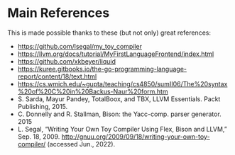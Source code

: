 # Main References

This is made possible thanks to these (but not only) great references:

* https://github.com/lsegal/my_toy_compiler
* https://llvm.org/docs/tutorial/MyFirstLanguageFrontend/index.html
* https://github.com/xkbeyer/liquid
* https://kuree.gitbooks.io/the-go-programming-language-report/content/18/text.html
* https://cs.wmich.edu/~gupta/teaching/cs4850/sumII06/The%20syntax%20of%20C%20in%20Backus-Naur%20form.htm
* S. Sarda, Mayur Pandey, TotalBoox, and TBX, LLVM Essentials. Packt Publishing, 2015.
* C. Donnelly and R. Stallman, Bison: the Yacc-comp. parser generator. 2015
* L. Segal, “Writing Your Own Toy Compiler Using Flex, Bison and LLVM,” Sep. 18, 2009. http://gnuu.org/2009/09/18/writing-your-own-toy-compiler/ (accessed Jun., 2022).
